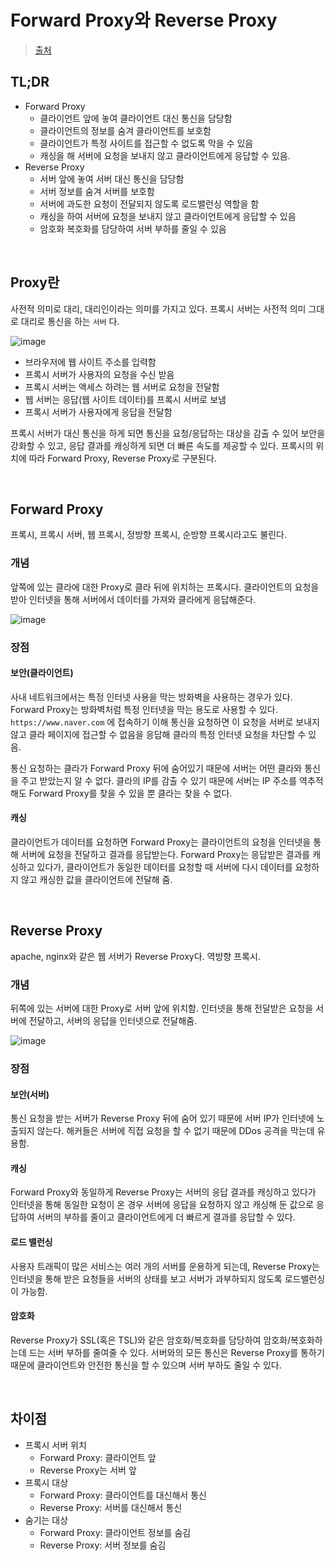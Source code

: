 # Forward Proxy와 Reverse Proxy

> [출처](https://beomy.github.io/tech/etc/forward-proxy-reverse-proxy/)

## TL;DR

- Forward Proxy
  - 클라이언트 앞에 놓여 클라이언트 대신 통신을 담당함
  - 클라이언트의 정보를 숨겨 클라이언트를 보호함
  - 클라이언트가 특정 사이트를 접근할 수 없도록 막을 수 있음
  - 캐싱을 해 서버에 요청을 보내지 않고 클라이언트에게 응답할 수 있음.
- Reverse Proxy
  - 서버 앞에 놓여 서버 대신 통신을 담당함
  - 서버 정보를 숨겨 서버를 보호함
  - 서버에 과도한 요청이 전달되지 않도록 로드밸런싱 역할을 함
  - 캐싱을 하여 서버에 요청을 보내지 않고 클라이언트에게 응답할 수 있음
  - 암호화 복호화를 담당하여 서버 부하를 줄일 수 있음

<br/>

## Proxy란

사전적 의미로 대리, 대리인이라는 의미를 가지고 있다. 프록시 서버는 사전적 의미 그대로 대리로 통신을 하는 `서버` 다.

![image](https://github.com/pozafly/TIL/assets/59427983/e3aa01e7-4955-4312-9443-5154cf916dc6)

- 브라우저에 웹 사이트 주소를 입력함
- 프록시 서버가 사용자의 요청을 수신 받음
- 프록시 서버는 액세스 하려는 웹 서버로 요청을 전달함
- 웹 서버는 응답(웹 사이트 데이터)를 프록시 서버로 보냄
- 프록시 서버가 사용자에게 응답을 전달함

프록시 서버가 대신 통신을 하게 되면 통신을 요청/응답하는 대상을 감출 수 있어 보안을 강화할 수 있고, 응답 결과를 캐싱하게 되면 더 빠른 속도를 제공할 수 있다. 프록시의 위치에 따라 Forward Proxy, Reverse Proxy로 구분된다.

<br/>

## Forward Proxy

프록시, 프록시 서버, 웹 프록시, 정방향 프록시, 순방향 프록시라고도 불린다.

### 개념

앞쪽에 있는 클라에 대한 Proxy로 클라 뒤에 위치하는 프록시다. 클라이언트의 요청을 받아 인터넷을 통해 서버에서 데이터를 가져와 클라에게 응답해준다.

![image](https://github.com/pozafly/TIL/assets/59427983/fc2627b0-1992-44b3-8100-739012af2fad)

### 장점

#### 보안(클라이언트)

사내 네트워크에서는 특정 인터넷 사용을 막는 방화벽을 사용하는 경우가 있다. Forward Proxy는 방화벽처럼 특정 인터넷을 막는 용도로 사용할 수 있다. `https://www.naver.com` 에 접속하기 이해 통신을 요청하면 이 요청을 서버로 보내지 않고 클라 페이지에 접근할 수 없음을 응답해 클라의 특정 인터넷 요청을 차단할 수 있음.

통신 요청하는 클라가 Forward Proxy 뒤에 숨어있기 때문에 서버는 어떤 클라와 통신을 주고 받았는지 알 수 없다. 클라의 IP를 감출 수 있기 때문에 서버는 IP 주소를 역추적해도 Forward Proxy를 찾을 수 있을 뿐 클라는 찾을 수 없다.

#### 캐싱

클라이언트가 데이터를 요청하면 Forward Proxy는 클라이언트의 요청을 인터넷을 통해 서버에 요청을 전달하고 결과를 응답받는다. Forward Proxy는 응답받은 결과를 캐싱하고 있다가, 클라이언트가 동일한 데이터를 요청할 때 서버에 다시 데이터를 요청하지 않고 캐싱한 값을 클라이언트에 전달해 줌.

<br/>

## Reverse Proxy

apache, nginx와 같은 웹 서버가 Reverse Proxy다. 역방향 프록시.

### 개념

뒤쪽에 있는 서버에 대한 Proxy로 서버 앞에 위치함. 인터넷을 통해 전달받은 요청을 서버에 전달하고, 서버의 응답을 인터넷으로 전달해줌.

![image](https://github.com/pozafly/TIL/assets/59427983/6dea0e7d-f08b-4d78-8d44-031a6ba3c6f8)

### 장점

#### 보안(서버)

통신 요청을 받는 서버가 Reverse Proxy 뒤에 숨어 있기 때문에 서버 IP가 인터넷에 노출되지 않는다. 해커들은 서버에 직접 요청을 할 수 없기 때문에 DDos 공격을 막는데 유용함.

#### 캐싱

Forward Proxy와 동일하게 Reverse Proxy는 서버의 응답 결과를 캐싱하고 있다가 인터넷을 통해 동일한 요청이 온 경우 서버에 응답을 요청하지 않고 캐싱해 둔 값으로 응답하여 서버의 부하를 줄이고 클라이언트에게 더 빠르게 결과를 응답할 수 있다.

#### 로드 밸런싱

사용자 트래픽이 많은 서비스는 여러 개의 서버를 운용하게 되는데, Reverse Proxy는 인터넷을 통해 받은 요청들을 서버의 상태를 보고 서버가 과부하되지 않도록 로드밸런싱이 가능함.

#### 암호화

Reverse Proxy가 SSL(혹은 TSL)와 같은 암호화/복호화를 담당하여 암호화/복호화하는데 드는 서버 부하를 줄여줄 수 있다. 서버와의 모든 통신은 Reverse Proxy를 통하기 때문에 클라이언트와 안전한 통신을 할 수 있으며 서버 부하도 줄일 수 있다.

<br/>

## 차이점

- 프록시 서버 위치
  - Forward Proxy: 클라이언트 앞
  - Reverse Proxy는 서버 앞
- 프록시 대상
  - Forward Proxy: 클라이언트를 대신해서 통신
  - Reverse Proxy: 서버를 대신해서 통신
- 숨기는 대상
  - Forward Proxy: 클라이언트 정보를 숨김
  - Reverse Proxy: 서버 정보를 숨김

